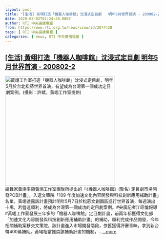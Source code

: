 ```yaml
---
layout: post
title: "[生活] 黃翊打造「機器人咖啡館」沈浸式定目劇   明年5月世界首演 - 200802-2"
date: 2020-08-02T02:24:40.000Z
author: RTI 中央廣播電臺
from: https://www.rti.org.tw/news/view/id/2074428
tags: [ RTI 中央廣播電臺 ]
categories: [ news, RTI 中央廣播電臺 ]
---
```

<!--1596335080000-->
[[生活] 黃翊打造「機器人咖啡館」沈浸式定目劇   明年5月世界首演 - 200802-2](https://www.rti.org.tw/news/view/id/2074428)
------

<div>
<img src="https://static.rti.org.tw/assets/thumbnails/2020/08/02/4e0bae6dd143186d280d004841f00db7.jpg" width="360" alt="黃翊工作室打造「機器人咖啡館」沈浸式定目劇，明年5月於台北松菸世界首演，有望成為台灣第一個成功定目劇案例。(攝影：許斌。黃翊工作室提供)" title="黃翊工作室打造「機器人咖啡館」沈浸式定目劇，明年5月於台北松菸世界首演，有望成為台灣第一個成功定目劇案例。(攝影：許斌。黃翊工作室提供)"><br>編舞家黃翊率領黃翊工作室團隊所提出的「《機器人咖啡館》(暫名) 定目劇市場開發POB計畫」，入選文策院「109 年度加速文化內容開發與科技創新應用補助計畫」名單，黃翊透露該計畫預計明年5月7日於松菸文創園區進行世界首演，每週演出十場，若營運順利，將成為台灣第一個成功的定目劇案例。#央廣記者江昭倫報導#黃翊工作室發展三年多的「機器人咖啡館」定目劇計畫，前兩年都獲得文化部「加速文化內容開發與科技創新應用補助計畫」的補助，順利完成作品開發，今年相關補助案移交文策院，該計畫進入市場開發階段，依舊獲得評審青睞，拿到新台幣400萬補助。黃翊相當推崇該補助計畫的機制，...<a target="_blank" href="https://www.rti.org.tw/news/view/id/2074428">...more</a>
</div>
